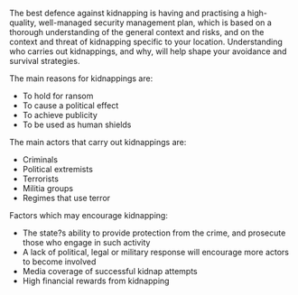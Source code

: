 [Title]: # (Why do People Kidnap?)
[Difficulty]: # (Beginner)
[Order]: # (7)

The best defence against kidnapping is having and practising a high-quality, well-managed security management plan, which is based on a thorough understanding of the general context and risks, and on the context and threat of kidnapping specific to your location. Understanding who carries out kidnappings, and why, will help shape your avoidance and survival strategies.

The main reasons for kidnappings are:

*   To hold for ransom
*   To cause a political effect
*   To achieve publicity
*   To be used as human shields

The main actors that carry out kidnappings are:

*   Criminals
*   Political extremists
*   Terrorists
*   Militia groups
*   Regimes that use terror

Factors which may encourage kidnapping:

*   The state?s ability to provide protection from the crime, and prosecute those who engage in such activity
*   A lack of political, legal or military response will encourage more actors to become involved
*   Media coverage of successful kidnap attempts
*   High financial rewards from kidnapping